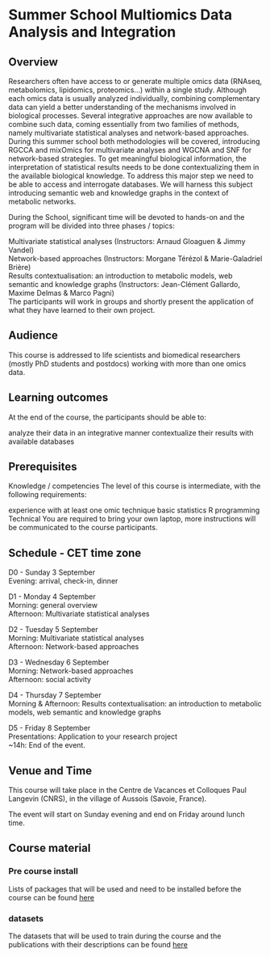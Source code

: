 # Summer School Multiomics Data Analysis and Integration

## Overview
Researchers often have access to or generate multiple omics data (RNAseq, metabolomics, lipidomics, proteomics…) within a single study. Although each omics data is usually analyzed individually, combining complementary data can yield a better understanding of the mechanisms involved in biological processes. Several integrative approaches are now available to combine such data, coming essentially from two families of methods, namely multivariate statistical analyses and network-based approaches. During this summer school both methodologies will be covered, introducing RGCCA and mixOmics for multivariate analyses and WGCNA and SNF for network-based strategies. To get meaningful biological information, the interpretation of statistical results needs to be done contextualizing them in the available biological knowledge. To address this major step we need to be able to access and interrogate databases. We will harness this subject introducing semantic web and knowledge graphs in the context of metabolic networks.

During the School, significant time will be devoted to hands-on and the program will be divided into three phases / topics:  
  
Multivariate statistical analyses (Instructors: Arnaud Gloaguen & Jimmy Vandel)  
Network-based approaches (Instructors: Morgane Térézol & Marie-Galadriel Brière)  
Results contextualisation: an introduction to metabolic models, web semantic and knowledge graphs (Instructors: Jean-Clément Gallardo, Maxime Delmas & Marco Pagni)  
The participants will work in groups and shortly present the application of what they have learned to their own project.  


## Audience
This course is addressed to life scientists and biomedical researchers (mostly PhD students and postdocs) working with more than one omics data.


## Learning outcomes
At the end of the course, the participants should be able to:

analyze their data in an integrative manner
contextualize their results with available databases

## Prerequisites
Knowledge / competencies
The level of this course is intermediate, with the following requirements:

experience with at least one omic technique
basic statistics
R programming
Technical
You are required to bring your own laptop, more instructions will be communicated to the course participants.


## Schedule - CET time zone
D0 - Sunday 3 September  
Evening: arrival, check-in, dinner

D1 - Monday 4 September  
Morning: general overview  
Afternoon: Multivariate statistical analyses

D2 - Tuesday 5 September  
Morning: Multivariate statistical analyses  
Afternoon: Network-based approaches

D3 - Wednesday 6 September  
Morning: Network-based approaches  
Afternoon: social activity

D4 - Thursday 7 September  
Morning & Afternoon: Results contextualisation: an introduction to metabolic models, web semantic and knowledge graphs

D5 - Friday 8 September  
Presentations: Application to your research project  
~14h: End of the event.

## Venue and Time
This course will take place in the Centre de Vacances et Colloques Paul Langevin (CNRS), in the village of Aussois (Savoie, France).

The event will start on Sunday evening and end on Friday around lunch time.

## Course material

### Pre course install
Lists of packages that will be used and need to be installed before the course can be found [here](https://github.com/sib-swiss/summer-school-multiomics-data-analysis-and-integration/tree/master/general/precourse.md)  

### datasets
The datasets that will be used to train during the course and the publications with their descriptions can be found [here](https://github.com/sib-swiss/summer-school-multiomics-data-analysis-and-integration/tree/master/general/datasets)  
